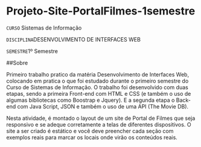 # Projeto-Site-PortalFilmes-1semestre

`CURSO` Sistemas de Informação

`DISCIPLINA`DESENVOLVIMENTO DE INTERFACES WEB

`SEMESTRE`1º Semestre

##Sobre

Primeiro trabalho pratico da matéria Desenvolvimento de Interfaces Web, colocando em pratica o que foi estudado durante o primeiro semestre do Curso de Sistemas de Informação. O trabalho foi desenvolvido com duas etapas, sendo a primeira Front-end com HTML e CSS (e também o uso de algumas bibliotecas como Boostrap e Jquery). E a segunda etapa o Back-end com Java Script, JSON e também o uso de uma API (The Movie DB).

Nesta atividade, é montado o layout de um site de Portal de Filmes que seja responsivo e se adeque corretamente a telas de diferentes dispositivos. O site a ser criado é estático e você deve preencher cada seção com exemplos reais para marcar os locais onde virão os conteúdos reais.
